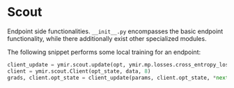 # Scout
Endpoint side functionalities. `__init__.py` encompasses the basic endpoint functionality,
while there additionally exist other specialized modules.

The following snippet performs some local training for an endpoint:
~~~python
client_update = ymir.scout.update(opt, ymir.mp.losses.cross_entropy_loss(net, DATASET.classes))
client = ymir.scout.Client(opt_state, data, 8) 
grads, client.opt_state = client_update(params, client.opt_state, *next(client.data))
~~~